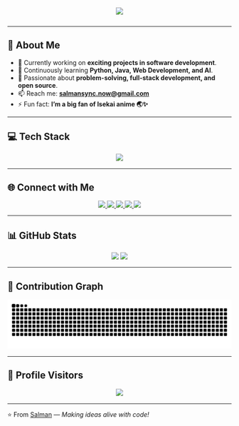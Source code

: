 <!-- Header Typing SVG -->
<h1 align="center">
  <img src="https://readme-typing-svg.herokuapp.com/?font=Righteous&size=35&center=true&vCenter=true&width=600&height=70&duration=4000&color=8A2BE2&lines=Hello+World!;I'm+Salman+🌟;CS+%26+Tech+Student;Future+Full-Stack+Developer;Exploring+AI+%26+Software+Development" />
</h1>

---

## 🚀 About Me
- 🔭 Currently working on **exciting projects in software development**.  
- 🌱 Continuously learning **Python, Java, Web Development, and AI**.  
- 🎯 Passionate about **problem-solving, full-stack development, and open source**.  
- 📫 Reach me: **[salmansync.now@gmail.com](mailto:salmansync.now@gmail.com)**  
- ⚡ Fun fact: **I’m a big fan of Isekai anime 🌏✨**  

---

## 💻 Tech Stack  

<p align="center">
  <img src="https://skillicons.dev/icons?i=html,css,python,java,js,github,git,bootstrap,vscode" />
</p>

---

## 🌐 Connect with Me  

<p align="center">
  <a href="https://www.youtube.com/@thesunixzo" target="_blank">
    <img src="https://img.shields.io/badge/YouTube-FF0000?style=for-the-badge&logo=youtube&logoColor=white" />
  </a>
  <a href="https://www.instagram.com/salman9sun/" target="_blank">
    <img src="https://img.shields.io/badge/Instagram-E4405F?style=for-the-badge&logo=instagram&logoColor=white" />
  </a>
  <a href="https://bd.linkedin.com/in/salman9sun" target="_blank">
    <img src="https://img.shields.io/badge/LinkedIn-0077B5?style=for-the-badge&logo=linkedin&logoColor=white" />
  </a>
  <a href="https://www.facebook.com/SALMAN9SUN" target="_blank">
    <img src="https://img.shields.io/badge/Facebook-1877F2?style=for-the-badge&logo=facebook&logoColor=white" />
  </a>
  <a href="https://wa.link/aqvbju" target="_blank">
    <img src="https://img.shields.io/badge/WhatsApp-25D366?style=for-the-badge&logo=whatsapp&logoColor=white" />
  </a>
</p>

---

## 📊 GitHub Stats  

<p align="center">
  <img src="https://github-readme-stats.vercel.app/api?username=salman9sun&show_icons=true&theme=tokyonight&hide_border=true" height="165" />
  <img src="https://github-readme-streak-stats.herokuapp.com/?user=salman9sun&theme=tokyonight&hide_border=true" height="165" />
</p>

---

## 🐍 Contribution Graph  

<p align="center">
  <picture>
    <source media="(prefers-color-scheme: dark)" srcset="https://raw.githubusercontent.com/salman9sun/salman9sun/output/github-snake-dark.svg" />
    <source media="(prefers-color-scheme: light)" srcset="https://raw.githubusercontent.com/salman9sun/salman9sun/output/github-snake.svg" />
    <img alt="GitHub Snake Animation" src="https://raw.githubusercontent.com/salman9sun/salman9sun/output/github-snake.svg" />
  </picture>
</p>

---

## 🎯 Profile Visitors  

<p align="center">
  <img src="https://komarev.com/ghpvc/?username=salman9sun&color=blue&style=for-the-badge" />
</p>

---

⭐️ From [Salman](https://github.com/salman9sun) — *Making ideas alive with code!*
